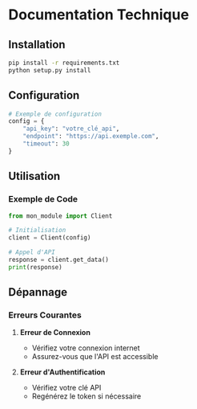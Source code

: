 # Documentation Technique

## Installation

```bash
pip install -r requirements.txt
python setup.py install
```

## Configuration

```python
# Exemple de configuration
config = {
    "api_key": "votre_clé_api",
    "endpoint": "https://api.exemple.com",
    "timeout": 30
}
```

## Utilisation

### Exemple de Code

```python
from mon_module import Client

# Initialisation
client = Client(config)

# Appel d'API
response = client.get_data()
print(response)
```

## Dépannage

### Erreurs Courantes

1. **Erreur de Connexion**
   - Vérifiez votre connexion internet
   - Assurez-vous que l'API est accessible

2. **Erreur d'Authentification**
   - Vérifiez votre clé API
   - Regénérez le token si nécessaire 